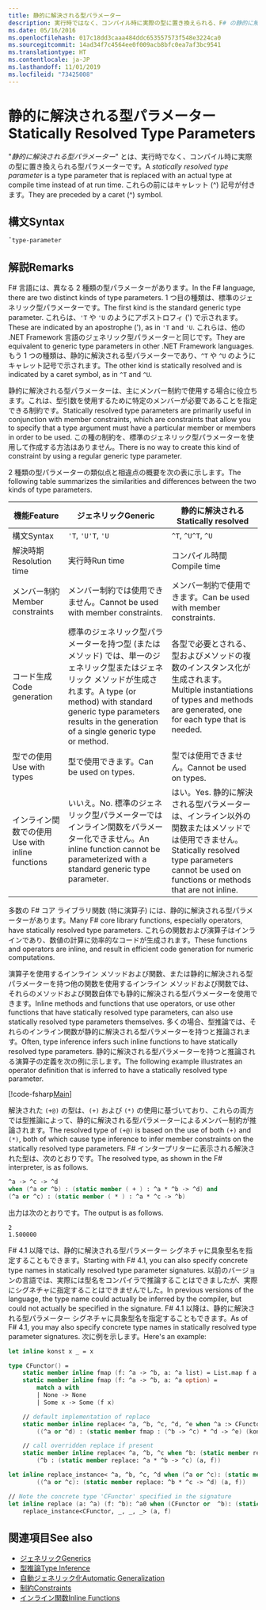 ```yaml
---
title: 静的に解決される型パラメーター
description: 実行時ではなく、コンパイル時に実際の型に置き換えられる、F# の静的に解決される型パラメーターの使い方について説明します。
ms.date: 05/16/2016
ms.openlocfilehash: 017c18dd3caaa484ddc653557573f548e3224ca0
ms.sourcegitcommit: 14ad34f7c4564ee0f009acb8bfc0ea7af3bc9541
ms.translationtype: HT
ms.contentlocale: ja-JP
ms.lasthandoff: 11/01/2019
ms.locfileid: "73425008"
---
```

# <a name="statically-resolved-type-parameters"></a><span data-ttu-id="64e8e-103">静的に解決される型パラメーター</span><span class="sxs-lookup"><span data-stu-id="64e8e-103">Statically Resolved Type Parameters</span></span>

<span data-ttu-id="64e8e-104">"*静的に解決される型パラメーター*" とは、実行時でなく、コンパイル時に実際の型に置き換えられる型パラメーターです。</span><span class="sxs-lookup"><span data-stu-id="64e8e-104">A *statically resolved type parameter* is a type parameter that is replaced with an actual type at compile time instead of at run time.</span></span> <span data-ttu-id="64e8e-105">これらの前にはキャレット (^) 記号が付きます。</span><span class="sxs-lookup"><span data-stu-id="64e8e-105">They are preceded by a caret (^) symbol.</span></span>

## <a name="syntax"></a><span data-ttu-id="64e8e-106">構文</span><span class="sxs-lookup"><span data-stu-id="64e8e-106">Syntax</span></span>

```fsharp
ˆtype-parameter
```

## <a name="remarks"></a><span data-ttu-id="64e8e-107">解説</span><span class="sxs-lookup"><span data-stu-id="64e8e-107">Remarks</span></span>

<span data-ttu-id="64e8e-108">F# 言語には、異なる 2 種類の型パラメーターがあります。</span><span class="sxs-lookup"><span data-stu-id="64e8e-108">In the F# language, there are two distinct kinds of type parameters.</span></span> <span data-ttu-id="64e8e-109">1 つ目の種類は、標準のジェネリック型パラメーターです。</span><span class="sxs-lookup"><span data-stu-id="64e8e-109">The first kind is the standard generic type parameter.</span></span> <span data-ttu-id="64e8e-110">これらは、`'T` や `'U` のようにアポストロフィ (') で示されます。</span><span class="sxs-lookup"><span data-stu-id="64e8e-110">These are indicated by an apostrophe ('), as in `'T` and `'U`.</span></span> <span data-ttu-id="64e8e-111">これらは、他の .NET Framework 言語のジェネリック型パラメーターと同じです。</span><span class="sxs-lookup"><span data-stu-id="64e8e-111">They are equivalent to generic type parameters in other .NET Framework languages.</span></span> <span data-ttu-id="64e8e-112">もう 1 つの種類は、静的に解決される型パラメーターであり、`^T` や `^U` のようにキャレット記号で示されます。</span><span class="sxs-lookup"><span data-stu-id="64e8e-112">The other kind is statically resolved and is indicated by a caret symbol, as in `^T` and `^U`.</span></span>

<span data-ttu-id="64e8e-113">静的に解決される型パラメーターは、主にメンバー制約で使用する場合に役立ちます。これは、型引数を使用するために特定のメンバーが必要であることを指定できる制約です。</span><span class="sxs-lookup"><span data-stu-id="64e8e-113">Statically resolved type parameters are primarily useful in conjunction with member constraints, which are constraints that allow you to specify that a type argument must have a particular member or members in order to be used.</span></span> <span data-ttu-id="64e8e-114">この種の制約を、標準のジェネリック型パラメーターを使用して作成する方法はありません。</span><span class="sxs-lookup"><span data-stu-id="64e8e-114">There is no way to create this kind of constraint by using a regular generic type parameter.</span></span>

<span data-ttu-id="64e8e-115">2 種類の型パラメーターの類似点と相違点の概要を次の表に示します。</span><span class="sxs-lookup"><span data-stu-id="64e8e-115">The following table summarizes the similarities and differences between the two kinds of type parameters.</span></span>

|<span data-ttu-id="64e8e-116">機能</span><span class="sxs-lookup"><span data-stu-id="64e8e-116">Feature</span></span>|<span data-ttu-id="64e8e-117">ジェネリック</span><span class="sxs-lookup"><span data-stu-id="64e8e-117">Generic</span></span>|<span data-ttu-id="64e8e-118">静的に解決される</span><span class="sxs-lookup"><span data-stu-id="64e8e-118">Statically resolved</span></span>|
|-------|-------|-------------------|
|<span data-ttu-id="64e8e-119">構文</span><span class="sxs-lookup"><span data-stu-id="64e8e-119">Syntax</span></span>|<span data-ttu-id="64e8e-120">`'T`, `'U`</span><span class="sxs-lookup"><span data-stu-id="64e8e-120">`'T`, `'U`</span></span>|<span data-ttu-id="64e8e-121">`^T`, `^U`</span><span class="sxs-lookup"><span data-stu-id="64e8e-121">`^T`, `^U`</span></span>|
|<span data-ttu-id="64e8e-122">解決時期</span><span class="sxs-lookup"><span data-stu-id="64e8e-122">Resolution time</span></span>|<span data-ttu-id="64e8e-123">実行時</span><span class="sxs-lookup"><span data-stu-id="64e8e-123">Run time</span></span>|<span data-ttu-id="64e8e-124">コンパイル時間</span><span class="sxs-lookup"><span data-stu-id="64e8e-124">Compile time</span></span>|
|<span data-ttu-id="64e8e-125">メンバー制約</span><span class="sxs-lookup"><span data-stu-id="64e8e-125">Member constraints</span></span>|<span data-ttu-id="64e8e-126">メンバー制約では使用できません。</span><span class="sxs-lookup"><span data-stu-id="64e8e-126">Cannot be used with member constraints.</span></span>|<span data-ttu-id="64e8e-127">メンバー制約で使用できます。</span><span class="sxs-lookup"><span data-stu-id="64e8e-127">Can be used with member constraints.</span></span>|
|<span data-ttu-id="64e8e-128">コード生成</span><span class="sxs-lookup"><span data-stu-id="64e8e-128">Code generation</span></span>|<span data-ttu-id="64e8e-129">標準のジェネリック型パラメーターを持つ型 (またはメソッド) では、単一のジェネリック型またはジェネリック メソッドが生成されます。</span><span class="sxs-lookup"><span data-stu-id="64e8e-129">A type (or method) with standard generic type parameters results in the generation of a single generic type or method.</span></span>|<span data-ttu-id="64e8e-130">各型で必要とされる、型およびメソッドの複数のインスタンス化が生成されます。</span><span class="sxs-lookup"><span data-stu-id="64e8e-130">Multiple instantiations of types and methods are generated, one for each type that is needed.</span></span>|
|<span data-ttu-id="64e8e-131">型での使用</span><span class="sxs-lookup"><span data-stu-id="64e8e-131">Use with types</span></span>|<span data-ttu-id="64e8e-132">型で使用できます。</span><span class="sxs-lookup"><span data-stu-id="64e8e-132">Can be used on types.</span></span>|<span data-ttu-id="64e8e-133">型では使用できません。</span><span class="sxs-lookup"><span data-stu-id="64e8e-133">Cannot be used on types.</span></span>|
|<span data-ttu-id="64e8e-134">インライン関数での使用</span><span class="sxs-lookup"><span data-stu-id="64e8e-134">Use with inline functions</span></span>|<span data-ttu-id="64e8e-135">いいえ。</span><span class="sxs-lookup"><span data-stu-id="64e8e-135">No.</span></span> <span data-ttu-id="64e8e-136">標準のジェネリック型パラメーターではインライン関数をパラメーター化できません。</span><span class="sxs-lookup"><span data-stu-id="64e8e-136">An inline function cannot be parameterized with a standard generic type parameter.</span></span>|<span data-ttu-id="64e8e-137">はい。</span><span class="sxs-lookup"><span data-stu-id="64e8e-137">Yes.</span></span> <span data-ttu-id="64e8e-138">静的に解決される型パラメーターは、インライン以外の関数またはメソッドでは使用できません。</span><span class="sxs-lookup"><span data-stu-id="64e8e-138">Statically resolved type parameters cannot be used on functions or methods that are not inline.</span></span>|

<span data-ttu-id="64e8e-139">多数の F# コア ライブラリ関数 (特に演算子) には、静的に解決される型パラメーターがあります。</span><span class="sxs-lookup"><span data-stu-id="64e8e-139">Many F# core library functions, especially operators, have statically resolved type parameters.</span></span> <span data-ttu-id="64e8e-140">これらの関数および演算子はインラインであり、数値の計算に効率的なコードが生成されます。</span><span class="sxs-lookup"><span data-stu-id="64e8e-140">These functions and operators are inline, and result in efficient code generation for numeric computations.</span></span>

<span data-ttu-id="64e8e-141">演算子を使用するインライン メソッドおよび関数、または静的に解決される型パラメーターを持つ他の関数を使用するインライン メソッドおよび関数では、それらのメソッドおよび関数自体でも静的に解決される型パラメーターを使用できます。</span><span class="sxs-lookup"><span data-stu-id="64e8e-141">Inline methods and functions that use operators, or use other functions that have statically resolved type parameters, can also use statically resolved type parameters themselves.</span></span> <span data-ttu-id="64e8e-142">多くの場合、型推論では、それらのインライン関数が静的に解決される型パラメーターを持つと推論されます。</span><span class="sxs-lookup"><span data-stu-id="64e8e-142">Often, type inference infers such inline functions to have statically resolved type parameters.</span></span> <span data-ttu-id="64e8e-143">静的に解決される型パラメーターを持つと推論される演算子の定義を次の例に示します。</span><span class="sxs-lookup"><span data-stu-id="64e8e-143">The following example illustrates an operator definition that is inferred to have a statically resolved type parameter.</span></span>

[!code-fsharp[Main](~/samples/snippets/fsharp/lang-ref-3/snippet401.fs)]

<span data-ttu-id="64e8e-144">解決された `(+@)` の型は、`(+)` および `(*)` の使用に基づいており、これらの両方では型推論によって、静的に解決される型パラメーターによるメンバー制約が推論されます。</span><span class="sxs-lookup"><span data-stu-id="64e8e-144">The resolved type of `(+@)` is based on the use of both `(+)` and `(*)`, both of which cause type inference to infer member constraints on the statically resolved type parameters.</span></span> <span data-ttu-id="64e8e-145">F# インタープリターに表示される解決された型は、次のとおりです。</span><span class="sxs-lookup"><span data-stu-id="64e8e-145">The resolved type, as shown in the F# interpreter, is as follows.</span></span>

```fsharp
^a -> ^c -> ^d
when (^a or ^b) : (static member ( + ) : ^a * ^b -> ^d) and
(^a or ^c) : (static member ( * ) : ^a * ^c -> ^b)
```

<span data-ttu-id="64e8e-146">出力は次のとおりです。</span><span class="sxs-lookup"><span data-stu-id="64e8e-146">The output is as follows.</span></span>

```console
2
1.500000
```

<span data-ttu-id="64e8e-147">F# 4.1 以降では、静的に解決される型パラメーター シグネチャに具象型名を指定することもできます。</span><span class="sxs-lookup"><span data-stu-id="64e8e-147">Starting with F# 4.1, you can also specify concrete type names in statically resolved type parameter signatures.</span></span>  <span data-ttu-id="64e8e-148">以前のバージョンの言語では、実際には型名をコンパイラで推論することはできましたが、実際にシグネチャに指定することはできませんでした。</span><span class="sxs-lookup"><span data-stu-id="64e8e-148">In previous versions of the language, the type name could actually be inferred by the compiler, but could not actually be specified in the signature.</span></span>  <span data-ttu-id="64e8e-149">F# 4.1 以降は、静的に解決される型パラメーター シグネチャに具象型名を指定することもできます。</span><span class="sxs-lookup"><span data-stu-id="64e8e-149">As of F# 4.1, you may also specify concrete type names in statically resolved type parameter signatures.</span></span> <span data-ttu-id="64e8e-150">次に例を示します。</span><span class="sxs-lookup"><span data-stu-id="64e8e-150">Here's an example:</span></span>

```fsharp
let inline konst x _ = x

type CFunctor() =
    static member inline fmap (f: ^a -> ^b, a: ^a list) = List.map f a
    static member inline fmap (f: ^a -> ^b, a: ^a option) =
        match a with
        | None -> None
        | Some x -> Some (f x)

    // default implementation of replace
    static member inline replace< ^a, ^b, ^c, ^d, ^e when ^a :> CFunctor and (^a or ^d): (static member fmap: (^b -> ^c) * ^d -> ^e) > (a, f) =
        ((^a or ^d) : (static member fmap : (^b -> ^c) * ^d -> ^e) (konst a, f))

    // call overridden replace if present
    static member inline replace< ^a, ^b, ^c when ^b: (static member replace: ^a * ^b -> ^c)>(a: ^a, f: ^b) =
        (^b : (static member replace: ^a * ^b -> ^c) (a, f))

let inline replace_instance< ^a, ^b, ^c, ^d when (^a or ^c): (static member replace: ^b * ^c -> ^d)> (a: ^b, f: ^c) =
        ((^a or ^c): (static member replace: ^b * ^c -> ^d) (a, f))

// Note the concrete type 'CFunctor' specified in the signature
let inline replace (a: ^a) (f: ^b): ^a0 when (CFunctor or  ^b): (static member replace: ^a *  ^b ->  ^a0) =
    replace_instance<CFunctor, _, _, _> (a, f)
```

## <a name="see-also"></a><span data-ttu-id="64e8e-151">関連項目</span><span class="sxs-lookup"><span data-stu-id="64e8e-151">See also</span></span>

- [<span data-ttu-id="64e8e-152">ジェネリック</span><span class="sxs-lookup"><span data-stu-id="64e8e-152">Generics</span></span>](index.md)
- [<span data-ttu-id="64e8e-153">型推論</span><span class="sxs-lookup"><span data-stu-id="64e8e-153">Type Inference</span></span>](../type-inference.md)
- [<span data-ttu-id="64e8e-154">自動ジェネリック化</span><span class="sxs-lookup"><span data-stu-id="64e8e-154">Automatic Generalization</span></span>](automatic-generalization.md)
- [<span data-ttu-id="64e8e-155">制約</span><span class="sxs-lookup"><span data-stu-id="64e8e-155">Constraints</span></span>](constraints.md)
- [<span data-ttu-id="64e8e-156">インライン関数</span><span class="sxs-lookup"><span data-stu-id="64e8e-156">Inline Functions</span></span>](../functions/inline-functions.md)
